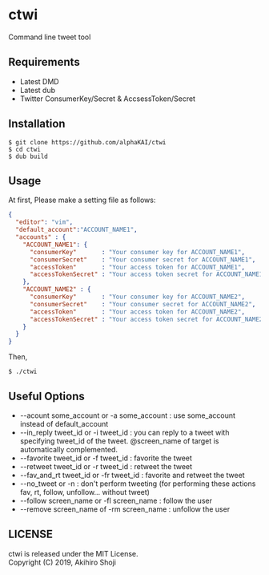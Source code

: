 # ctwi
Command line tweet tool

## Requirements

* Latest DMD
* Latest dub
* Twitter ConsumerKey/Secret & AccsessToken/Secret

## Installation

```
$ git clone https://github.com/alphaKAI/ctwi
$ cd ctwi
$ dub build
```

## Usage

At first, Please make a setting file as follows:  

```json
{
  "editor": "vim",
  "default_account":"ACCOUNT_NAME1",
  "accounts" : {
    "ACCOUNT_NAME1": {
      "consumerKey"       : "Your consumer key for ACCOUNT_NAME1",
      "consumerSecret"    : "Your consumer secret for ACCOUNT_NAME1",
      "accessToken"       : "Your access token for ACCOUNT_NAME1",
      "accessTokenSecret" : "Your access token secret for ACCOUNT_NAME1"
    },
    "ACCOUNT_NAME2" : {
      "consumerKey"       : "Your consumer key for ACCOUNT_NAME2",
      "consumerSecret"    : "Your consumer secret for ACCOUNT_NAME2",
      "accessToken"       : "Your access token for ACCOUNT_NAME2",
      "accessTokenSecret" : "Your access token secret for ACCOUNT_NAME2"
    }
  }
}
```

Then,
```
$ ./ctwi
```

## Useful Options

- --acount some_account or -a some_account : use some_account instead of default_account
- --in_reply tweet_id or -i tweet_id : you can reply to a tweet with specifying tweet_id of the tweet. @screen_name of target is  automatically complemented.
- --favorite tweet_id or -f tweet_id : favorite the tweet
- --retweet tweet_id or -r tweet_id : retweet the tweet
- --fav_and_rt tweet_id or -fr tweet_id : favorite and retweet the tweet
- --no_tweet or -n : don't perform tweeting (for performing these actions fav, rt, follow, unfollow... without tweet)
- --follow screen_name or -fl screen_name : follow the user
- --remove screen_name of -rm screen_name : unfollow the user

## LICENSE
ctwi is released under the MIT License.  
Copyright (C) 2019, Akihiro Shoji